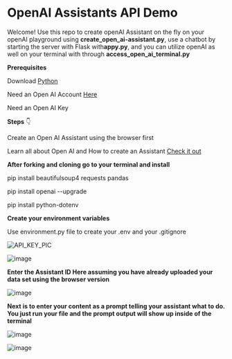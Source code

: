 # OpenAI Assistants API Demo

<p></p>
<p>Welcome! Use this repo to create openAI Assistant on the fly on your openAI playground using <strong>create_open_ai-assistant.py</strong>, use a chatbot by starting the server with Flask with<strong>appy.py</strong>, and you can utilize openAI as well on your terminal with through <strong>access_open_ai_terminal.py</strong></p>
<p></p>
<p><strong>Prerequisites</strong></p>
<p></p>
<p>Download <a target="_blank" rel="noopener noreferrer" href="https://www.python.org/downloads/">Python</a></p>
<p>Need an Open AI Account <a target="_blank" rel="noopener noreferrer" href="https://platform.openai.com/apps">Here</a></p>
<p></p>
<p>Need an Open AI Key</p>
<p></p>
<p></p>
<p></p>
<p><strong>Steps</strong> 👇</p>
<p></p>
<p></p>
<p>Create an Open AI Assistant using the browser first</p>
<p>Learn all about Open AI and How to create an Assistant <a target="_blank" rel="noopener noreferrer" href="https://docs.google.com/document/d/1kUKiFeQazZIN04Y0A-OngeInWGylGJtE3VleCYuVGe4/edit?usp=sharing">Check it out</a></p>
<p></p>
<p></p>
<p><strong>After forking and cloning go to your terminal and install</strong></p>
<p></p>
<p></p>
<p>pip install beautifulsoup4 requests pandas</p>
<p></p>
<p></p>
<p>pip install openai --upgrade</p>
<p></p>
<p>pip install python-dotenv</p>
<p></p>
<p><strong>Create your environment variables</strong></p>
<p>Use environment.py file to create your .env and your .gitignore</p>

![API_KEY_PIC](https://github.com/user-attachments/assets/34a2eeda-20b5-4cb7-86ce-1d047c9c43d1)

<p></p>

![image](https://github.com/user-attachments/assets/56c2c572-1e2a-4555-b4ca-0d2af7761fbe)


<p></p>

<p><strong>Enter the Assistant ID Here assuming you have already uploaded your data set using the browser version</strong></p>

![image](https://github.com/user-attachments/assets/108d30ce-5ca4-4b5b-a0a9-703f6ccf69f8)


<p></p>

<p><strong>Next is to enter your content as a prompt telling your assistant what to do. You just run your file and the prompt output will show up inside of the terminal</strong></p>

![image](https://github.com/user-attachments/assets/5ce95fde-d34c-4e0e-bd75-2e979a10716d)

<p></p>

![image](https://github.com/user-attachments/assets/6d6fc3a9-7da8-406f-9bbd-1e45baac6718)













